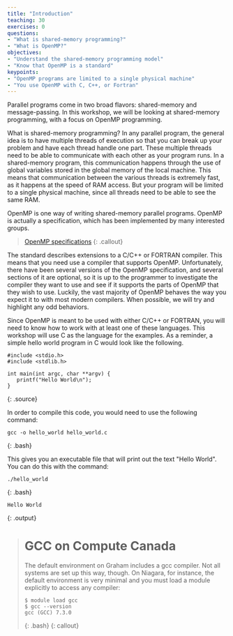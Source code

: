 ```yaml
---
title: "Introduction"
teaching: 30
exercises: 0
questions:
- "What is shared-memory programming?"
- "What is OpenMP?"
objectives:
- "Understand the shared-memory programming model"
- "Know that OpenMP is a standard"
keypoints:
- "OpenMP programs are limited to a single physical machine"
- "You use OpenMP with C, C++, or Fortran"
---
```


Parallel programs come in two broad flavors: shared-memory and message-passing. In this workshop, we will be looking at shared-memory programming, with a focus on OpenMP programming. 

What is shared-memory programming? In any parallel program, the general idea is to have multiple threads of execution so that you can break up your problem and have each thread handle one part. These multiple threads need to be able to communicate with each other as your program runs. In a shared-memory program, this communication happens through the use of global variables stored in the global memory of the local machine. This means that communication between the various threads is extremely fast, as it happens at the speed of RAM access. But your program will be limited to a single physical machine, since all threads need to be able to see the same RAM.

OpenMP is one way of writing shared-memory parallel programs. OpenMP is actually a specification, which has been implemented by many interested groups. 

> <a href="https://www.openmp.org/specifications/">OpenMP specifications</a>
{: .callout}

The standard describes extensions to a C/C++ or FORTRAN compiler. This means that you need use a compiler that supports OpenMP. Unfortunately, there have been several versions of the OpenMP specification, and several sections of it are optional, so it is up to the programmer to investigate the compiler they want to use and see if it supports the parts of OpenMP that they wish to use. Luckily, the vast majority of OpenMP behaves the way you expect it to with most modern compilers. When possible, we will try and highlight any odd behaviors.

Since OpenMP is meant to be used with either C/C++ or FORTRAN, you will need to know how to work with at least one of these languages. This workshop will use C as the language for the examples. As a reminder, a simple hello world program in C would look like the following.

~~~
#include <stdio.h>
#include <stdlib.h>

int main(int argc, char **argv) {
   printf("Hello World\n");
}
~~~
{: .source}

In order to compile this code, you would need to use the following command:

~~~
gcc -o hello_world hello_world.c
~~~
{: .bash}

This gives you an executable file that will print out the text "Hello World". You can do this with the command:

~~~
./hello_world
~~~
{: .bash}

~~~
Hello World
~~~
{: .output}

># GCC on Compute Canada
>
> The default environment on Graham includes a gcc compiler. Not all systems are set up this way, though. On Niagara, for instance, the default environment is very minimal and you must load a module explicitly to access any compiler: 
>
> ~~~
> $ module load gcc
> $ gcc --version
> gcc (GCC) 7.3.0
> ~~~
> {: .bash}
{: callout}

